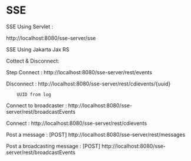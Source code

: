 # SSE


SSE Using Servlet : 

http://localhost:8080/sse-server/sse


SSE Using Jakarta Jax RS

Cottect & Disconnect:

Step Connect : http://localhost:8080/sse-server/rest/events

Disconnect : http://localhost:8080/sse-server/rest/cdievents/{uuid} 

		UUID from log

Connect to broadcaster : http://localhost:8080/sse-server/rest/broadcastEvents

Connect : http://localhost:8080/sse-server/rest/cdievents

Post a message : [POST]  http://localhost:8080/sse-server/rest/messages

Post a broadcasting message : [POST] http://localhost:8080/sse-server/rest/broadcastEvents

